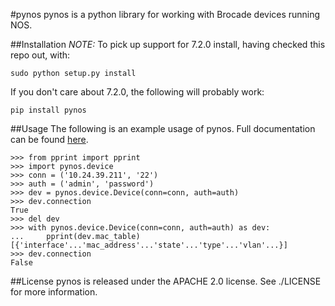 #pynos
pynos is a python library for working with Brocade devices running NOS.

##Installation
*NOTE:* To pick up support for 7.2.0 install, having checked this repo out, with:
```
sudo python setup.py install
```

If you don't care about 7.2.0, the following will probably work:
```
pip install pynos
```

##Usage
The following is an example usage of pynos. Full documentation can be found
[here](http://pythonhosted.org/pynos/).

```
>>> from pprint import pprint
>>> import pynos.device
>>> conn = ('10.24.39.211', '22')
>>> auth = ('admin', 'password')
>>> dev = pynos.device.Device(conn=conn, auth=auth)
>>> dev.connection
True
>>> del dev
>>> with pynos.device.Device(conn=conn, auth=auth) as dev:
...     pprint(dev.mac_table)
[{'interface'...'mac_address'...'state'...'type'...'vlan'...}]
>>> dev.connection
False
```

##License
pynos is released under the APACHE 2.0 license. See ./LICENSE for more
information.
